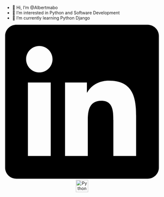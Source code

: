 - 👋 Hi, I’m @Albertmabo
- 👀 I’m interested in Python and Software Development
- 🌱 I’m currently learning Python Django 

<p align="center">
<svg role="img" viewBox="0 0 24 24" xmlns="http://www.w3.org/2000/svg"><title>LinkedIn</title><path d="M20.447 20.452h-3.554v-5.569c0-1.328-.027-3.037-1.852-3.037-1.853 0-2.136 1.445-2.136 2.939v5.667H9.351V9h3.414v1.561h.046c.477-.9 1.637-1.85 3.37-1.85 3.601 0 4.267 2.37 4.267 5.455v6.286zM5.337 7.433c-1.144 0-2.063-.926-2.063-2.065 0-1.138.92-2.063 2.063-2.063 1.14 0 2.064.925 2.064 2.063 0 1.139-.925 2.065-2.064 2.065zm1.782 13.019H3.555V9h3.564v11.452zM22.225 0H1.771C.792 0 0 .774 0 1.729v20.542C0 23.227.792 24 1.771 24h20.451C23.2 24 24 23.227 24 22.271V1.729C24 .774 23.2 0 22.222 0h.003z"/></svg>
 <a href="https://www.linkedin.com/in/albert-mabo-808570212/" target="_blank" rel="noopener noreferrer"> <img src="" alt="Python" height="40" style="vertical-align:top; margin:4px"></a>

</p>
<!---
Albertmabo/Albertmabo is a ✨ special ✨ repository because its `README.md` (this file) appears on your GitHub profile.
You can click the Preview link to take a look at your changes.
--->
